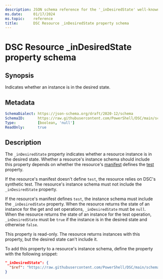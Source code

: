 ```yaml
---
description: JSON schema reference for the '_inDesiredState' well-known DSC Resource property.
ms.date:     01/17/2024
ms.topic:    reference
title:       DSC Resource _inDesiredState property schema
---
```


# DSC Resource _inDesiredState property schema

## Synopsis

Indicates whether an instance is in the desired state.

## Metadata

```yaml
SchemaDialect: https://json-schema.org/draft/2020-12/schema
SchemaID:      https://raw.githubusercontent.com/PowerShell/DSC/main/schemas/2024/04/resource/properties/inDesiredState.json
Type:          [boolean, 'null']
ReadOnly:      true
```

## Description

The `_inDesiredState` property indicates whether a resource instance is in the desired state.
Whether a resource's instance schema should include this property depends on whether the resource's
[manifest][01] defines the [test][02] property.

If the resource's manifest doesn't define `test`, the resource relies on DSC's synthetic test. The
resource's instance schema must not include the `_inDesiredState` property.

If the resource's manifest defines `test`, the instance schema must include the `_inDesiredState`
property. When the resource returns the state of an instance for the get and set operations,
`_inDesiredState` must be `null`. When the resource returns the state of an instance for the test
operation, `_inDesiredState` must be `true` if the instance is in the desired state and otherwise
`false`.

This property is read-only. The resource returns instances with this property, but the desired
state can't include it.

To add this property to a resource's instance schema, define the property with the following
snippet:

```json
"_inDesiredState": {
  "$ref": "https://raw.githubusercontent.com/PowerShell/DSC/main/schemas/2024/04/resource/properties/inDesiredState.json"
}
```

[01]: ../manifest/root.md
[02]: ../manifest/test.md
